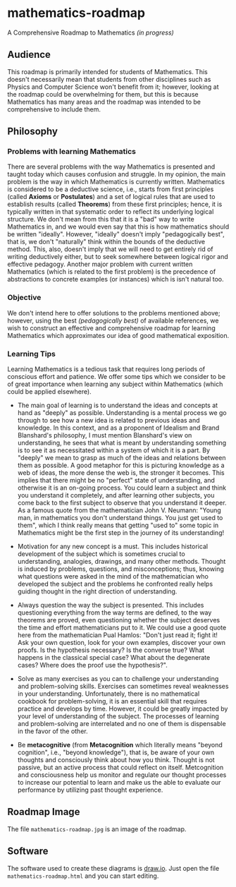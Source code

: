 # mathematics-roadmap
A Comprehensive Roadmap to Mathematics _(in progress)_

## Audience
This roadmap is primarily intended for students of Mathematics. This doesn't necessarily mean that students from other disciplines such as Physics and Computer Science won't benefit from it; however, looking at the roadmap could be overwhelming for them, but this is because Mathematics has many areas and the roadmap was intended to be comprehensive to include them. 

## Philosophy

### Problems with learning Mathematics
There are several problems with the way Mathematics is presented and taught today which causes confusion and struggle. In my opinion, the main problem is the way in which Mathematics is currently written. Mathematics is considered to be a deductive science, i.e., starts from first principles (called **Axioms** or **Postulates**) and a set of logical rules that are used to establish results (called **Theorems**) from these first principles; hence, it is typically written in that systematic order to reflect its underlying logical structure. We don't mean from this that it is a "bad" way to write Mathematics in, and we would even say that this is how mathematics should be written "ideally". However, "ideally" doesn't imply "pedagogically best", that is, we don't "naturally" think within the bounds of the deductive method. This, also, doesn't imply that we will need to get entirely rid of writing deductively either, but to seek somewhere between logical rigor and effective pedagogy. Another major problem with current written Mathematics (which is related to the first problem) is the precedence of abstractions to concrete examples (or instances) which is isn't natural too.

### Objective
We don't intend here to offer solutions to the problems mentioned above; however, using the best _(pedagogically best)_ of available references, we wish to construct an effective and comprehensive roadmap for learning Mathematics which approximates our idea of good mathematical exposition.

### Learning Tips
Learning Mathematics is a tedious task that requires long periods of conscious effort and patience. We offer some tips which we consider to be of great importance when learning any subject within Mathematics (which could be applied elsewhere).

* The main goal of learning is to understand the ideas and concepts at hand as "deeply" as possible. Understanding is a mental process we go through to see how a new idea is related to previous ideas and knowledge. In this context, and as a proponent of Idealism and Brand Blanshard's philosophy, I must mention Blanshard's view on understanding, he sees that what is meant by understanding something is to see it as necessitated within a system of which it is a part. By "deeply" we mean to grasp as much of the ideas and relations between them as possible. A good metaphor for this is picturing knowledge as a web of ideas, the more dense the web is, the stronger it becomes. This implies that there might be no "perfect" state of understanding, and otherwise it is an on-going process. You could learn a subject and think you understand it completely, and after learning other subjects, you come back to the first subject to observe that you understand it deeper. As a famous quote from the mathematician John V. Neumann: "Young man, in mathematics you don't understand things. You just get used to them", which I think really means that getting "used to" some topic in Mathematics might be the first step in the journey of its understanding!

* Motivation for any new concept is a must. This includes historical development of the subject which is sometimes crucial to understanding, analogies, drawings, and many other methods. Thought is induced by problems, questions, and misconceptions; thus, knowing what questions were asked in the mind of the mathematician who developed the subject and the problems he confronted really helps guiding thought in the right direction of understanding.

* Always question the way the subject is presented. This includes questioning everything from the way terms are defined, to the way theorems are proved, even questioning whether the subject deserves the time and effort mathematicians put to it. We could use a good quote here from the mathematician Pual Hamlos: "Don't just read it; fight it! Ask your own question, look for your own examples, discover your own proofs. Is the hypothesis necessary? Is the converse true? What happens in the classical special case? What about the degenerate cases? Where does the proof use the hypothesis?".

* Solve as many exercises as you can to challenge your understanding and problem-solving skills. Exercises can sometimes reveal weaknesses in your understanding. Unfortunately, there is no mathematical cookbook for problem-solving, it is an essential skill that requires practice and develops by time. However, it could be greatly impacted by your level of understanding of the subject. The processes of learning and problem-solving are interrelated and no one of them is dispensable in the favor of the other.

* Be **metacognitive** (from **Metacognition** which literally means "beyond cognition", i.e., "beyond knowledge"), that is, be aware of your own thoughts and consciously think about how you think. Thought is not passive, but an active process that could reflect on itself. Metcognition and consciousness help us monitor and regulate our thought processes to increase our potential to learn and make us the able to evaluate our performance by utilizing past thought experience.

## Roadmap Image
The file `mathematics-roadmap.jpg` is an image of the roadmap.

## Software
The software used to create these diagrams is [draw.io](https://www.draw.io/). Just open the file `mathematics-roadmap.html` and you can start editing.
